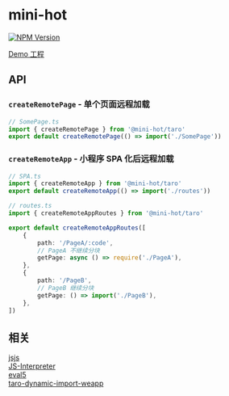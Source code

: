 # mini-hot

<a href="https://www.npmjs.com/package/react-interpreter"><img src="https://img.shields.io/npm/v/react-interpreter.svg?style=flat-square&colorB=51C838" alt="NPM Version"></a>

[Demo 工程](https://github.com/mini-hot/mini-hot-demo)

## API

### `createRemotePage` - 单个页面远程加载

```ts
// SomePage.ts
import { createRemotePage } from '@mini-hot/taro'
export default createRemotePage(() => import('./SomePage'))
```

### `createRemoteApp` - 小程序 SPA 化后远程加载

```ts
// SPA.ts
import { createRemoteApp } from '@mini-hot/taro'
export default createRemoteApp(() => import('./routes'))
```

```ts
// routes.ts
import { createRemoteAppRoutes } from '@mini-hot/taro'

export default createRemoteAppRoutes([
    {
        path: '/PageA/:code',
        // PageA 不继续分块
        getPage: async () => require('./PageA'),
    },
    {
        path: '/PageB',
        // PageB 继续分块
        getPage: () => import('./PageB'),
    },
])
```

## 相关

[jsjs](https://github.com/bramblex/jsjs)  
[JS-Interpreter](https://github.com/NeilFraser/JS-Interpreter)  
[eval5](https://github.com/bplok20010/eval5)  
[taro-dynamic-import-weapp](https://github.com/JiyuShao/taro-dynamic-import-weapp)
